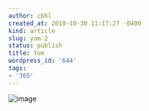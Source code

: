 ```yaml
---
author: cbhl
created_at: 2010-10-30 11:17:27 -0400
kind: article
slug: yum-2
status: publish
title: Yum
wordpress_id: '644'
tags:
- '365'
---
```


![image](//images.michael-chang.ca/blog/wp-content/uploads/2010/10/wpid-IMG_20101026_200057.jpg)
